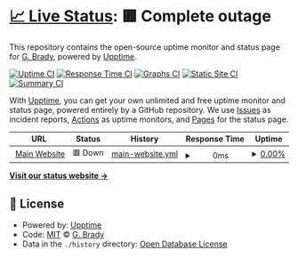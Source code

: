 # [📈 Live Status](https://status.rapiermc.com): <!--live status--> **🟥 Complete outage**

This repository contains the open-source uptime monitor and status page for [G. Brady](https://status.rapiermc.com), powered by [Upptime](https://github.com/upptime/upptime).

[![Uptime CI](https://github.com/PersonalDom/RapierMC-Upptime/workflows/Uptime%20CI/badge.svg)](https://github.com/PersonalDom/RapierMC-Upptime/actions?query=workflow%3A%22Uptime+CI%22)
[![Response Time CI](https://github.com/PersonalDom/RapierMC-Upptime/workflows/Response%20Time%20CI/badge.svg)](https://github.com/PersonalDom/RapierMC-Upptime/actions?query=workflow%3A%22Response+Time+CI%22)
[![Graphs CI](https://github.com/PersonalDom/RapierMC-Upptime/workflows/Graphs%20CI/badge.svg)](https://github.com/PersonalDom/RapierMC-Upptime/actions?query=workflow%3A%22Graphs+CI%22)
[![Static Site CI](https://github.com/PersonalDom/RapierMC-Upptime/workflows/Static%20Site%20CI/badge.svg)](https://github.com/PersonalDom/RapierMC-Upptime/actions?query=workflow%3A%22Static+Site+CI%22)
[![Summary CI](https://github.com/PersonalDom/RapierMC-Upptime/workflows/Summary%20CI/badge.svg)](https://github.com/PersonalDom/RapierMC-Upptime/actions?query=workflow%3A%22Summary+CI%22)

With [Upptime](https://upptime.js.org), you can get your own unlimited and free uptime monitor and status page, powered entirely by a GitHub repository. We use [Issues](https://github.com/PersonalDom/RapierMC-Upptime/issues) as incident reports, [Actions](https://github.com/PersonalDom/RapierMC-Upptime/actions) as uptime monitors, and [Pages](https://status.rapiermc.com) for the status page.

<!--start: status pages-->
<!-- This summary is generated by Upptime (https://github.com/upptime/upptime) -->
<!-- Do not edit this manually, your changes will be overwritten -->
<!-- prettier-ignore -->
| URL | Status | History | Response Time | Uptime |
| --- | ------ | ------- | ------------- | ------ |
| <img alt="" src="https://rapiermc.com/images/favicon.svg" height="13"> [Main Website](https://rapiermc.com) | 🟥 Down | [main-website.yml](https://github.com/PersonalDom/RapierMC-Upptime/commits/HEAD/history/main-website.yml) | <details><summary><img alt="Response time graph" src="./graphs/main-website/response-time-week.png" height="20"> 0ms</summary><br><a href="https://status.rapiermc.com/history/main-website"><img alt="Response time 0" src="https://img.shields.io/endpoint?url=https%3A%2F%2Fraw.githubusercontent.com%2FPersonalDom%2FRapierMC-Upptime%2FHEAD%2Fapi%2Fmain-website%2Fresponse-time.json"></a><br><a href="https://status.rapiermc.com/history/main-website"><img alt="24-hour response time 0" src="https://img.shields.io/endpoint?url=https%3A%2F%2Fraw.githubusercontent.com%2FPersonalDom%2FRapierMC-Upptime%2FHEAD%2Fapi%2Fmain-website%2Fresponse-time-day.json"></a><br><a href="https://status.rapiermc.com/history/main-website"><img alt="7-day response time 0" src="https://img.shields.io/endpoint?url=https%3A%2F%2Fraw.githubusercontent.com%2FPersonalDom%2FRapierMC-Upptime%2FHEAD%2Fapi%2Fmain-website%2Fresponse-time-week.json"></a><br><a href="https://status.rapiermc.com/history/main-website"><img alt="30-day response time 0" src="https://img.shields.io/endpoint?url=https%3A%2F%2Fraw.githubusercontent.com%2FPersonalDom%2FRapierMC-Upptime%2FHEAD%2Fapi%2Fmain-website%2Fresponse-time-month.json"></a><br><a href="https://status.rapiermc.com/history/main-website"><img alt="1-year response time 0" src="https://img.shields.io/endpoint?url=https%3A%2F%2Fraw.githubusercontent.com%2FPersonalDom%2FRapierMC-Upptime%2FHEAD%2Fapi%2Fmain-website%2Fresponse-time-year.json"></a></details> | <details><summary><a href="https://status.rapiermc.com/history/main-website">0.00%</a></summary><a href="https://status.rapiermc.com/history/main-website"><img alt="All-time uptime 28.04%" src="https://img.shields.io/endpoint?url=https%3A%2F%2Fraw.githubusercontent.com%2FPersonalDom%2FRapierMC-Upptime%2FHEAD%2Fapi%2Fmain-website%2Fuptime.json"></a><br><a href="https://status.rapiermc.com/history/main-website"><img alt="24-hour uptime 0.00%" src="https://img.shields.io/endpoint?url=https%3A%2F%2Fraw.githubusercontent.com%2FPersonalDom%2FRapierMC-Upptime%2FHEAD%2Fapi%2Fmain-website%2Fuptime-day.json"></a><br><a href="https://status.rapiermc.com/history/main-website"><img alt="7-day uptime 0.00%" src="https://img.shields.io/endpoint?url=https%3A%2F%2Fraw.githubusercontent.com%2FPersonalDom%2FRapierMC-Upptime%2FHEAD%2Fapi%2Fmain-website%2Fuptime-week.json"></a><br><a href="https://status.rapiermc.com/history/main-website"><img alt="30-day uptime 0.00%" src="https://img.shields.io/endpoint?url=https%3A%2F%2Fraw.githubusercontent.com%2FPersonalDom%2FRapierMC-Upptime%2FHEAD%2Fapi%2Fmain-website%2Fuptime-month.json"></a><br><a href="https://status.rapiermc.com/history/main-website"><img alt="1-year uptime 0.00%" src="https://img.shields.io/endpoint?url=https%3A%2F%2Fraw.githubusercontent.com%2FPersonalDom%2FRapierMC-Upptime%2FHEAD%2Fapi%2Fmain-website%2Fuptime-year.json"></a></details>

<!--end: status pages-->

[**Visit our status website →**](https://status.rapiermc.com)

## 📄 License

- Powered by: [Upptime](https://github.com/upptime/upptime)
- Code: [MIT](./LICENSE) © [G. Brady](https://status.rapiermc.com)
- Data in the `./history` directory: [Open Database License](https://opendatacommons.org/licenses/odbl/1-0/)
